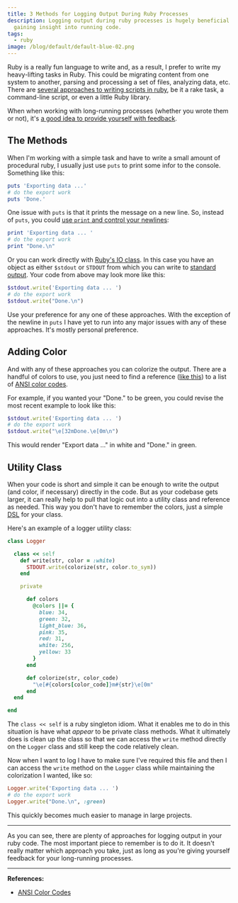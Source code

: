 ```yaml
---
title: 3 Methods for Logging Output During Ruby Processes
description: Logging output during ruby processes is hugely beneficial for
  gaining insight into running code.
tags:
  - ruby
image: /blog/default/default-blue-02.png
---
```


Ruby is a really fun language to write and, as a result, I prefer to write my heavy-lifting tasks in Ruby. This could be migrating content from one system to another, parsing and processing a set of files, analyzing data, etc. There are [several approaches to writing scripts in ruby](/blog/four-ways-to-write-run-ruby-script/), be it a rake task, a command-line script, or even a little Ruby library.

When when working with long-running processes (whether you wrote them or not), it's [a good idea to provide yourself with feedback](/blog/log-output-long-running-processes/).

## The Methods

When I'm working with a simple task and have to write a small amount of procedural ruby, I usually just use `puts` to print some infor to the console. Something like this:

```rb
puts 'Exporting data ...'
# do the export work
puts 'Done.'
```

One issue with `puts` is that it prints the message on a new line. So, instead of `puts`, you could [use `print` and control your newlines](https://stackoverflow.com/q/5080644/2241124):

```rb
print 'Exporting data ... '
# do the export work
print "Done.\n"
```

Or you can work directly with [Ruby's IO class](https://ruby-doc.org/core-2.5.0/IO). In this case you have an object as either `$stdout` or `STDOUT` from which you can write to [standard output](https://en.wikipedia.org/wiki/Standard_streams). Your code from above may look more like this:

```rb
$stdout.write('Exporting data ... ')
# do the export work
$stdout.write("Done.\n")
```

Use your preference for any one of these approaches. With the exception of the newline in `puts` I have yet to run into any major issues with any of these approaches. It's mostly personal preference.

## Adding Color

And with any of these approaches you can colorize the output. There are a handful of colors to use, you just need to find a reference ([like this](https://gist.github.com/chrisopedia/8754917)) to a list of [ANSI color codes](https://en.wikipedia.org/wiki/ANSI_escape_code).

For example, if you wanted your "Done." to be green, you could revise the most recent example to look like this:

```rb
$stdout.write('Exporting data ... ')
# do the export work
$stdout.write("\e[32mDone.\e[0m\n")
```

This would render "Export data ..." in white and "Done." in green.

## Utility Class

When your code is short and simple it can be enough to write the output (and color, if necessary) directly in the code. But as your codebase gets larger, it can really help to pull that logic out into a utility class and reference as needed. This way you don't have to remember the colors, just a simple [DSL](https://en.wikipedia.org/wiki/Domain-specific_language) for your class.

Here's an example of a logger utility class:

```rb
class Logger

  class << self
    def write(str, color = :white)
      STDOUT.write(colorize(str, color.to_sym))
    end

    private

      def colors
        @colors ||= {
          blue: 34,
          green: 32,
          light_blue: 36,
          pink: 35,
          red: 31,
          white: 256,
          yellow: 33
        }
      end

      def colorize(str, color_code)
        "\e[#{colors[color_code]}m#{str}\e[0m"
      end
  end

end
```

The `class << self` is a ruby singleton idiom. What it enables me to do in this situation is have what _appear_ to be private class methods. What it ultimately does is clean up the class so that we can access the `write` method directly on the `Logger` class and still keep the code relatively clean.

Now when I want to log I have to make sure I've required this file and then I can access the `write` method on the `Logger` class while maintaining the colorization I wanted, like so:

```rb
Logger.write('Exporting data ... ')
# do the export work
Logger.write("Done.\n", :green)
```

This quickly becomes much easier to manage in large projects.

---

As you can see, there are plenty of approaches for logging output in your ruby code. The most important piece to remember is to do it. It doesn't really matter which approach you take, just as long as you're giving yourself feedback for your long-running processes.

---

**References:**

- [ANSI Color Codes](https://en.wikipedia.org/wiki/ANSI_escape_code)
